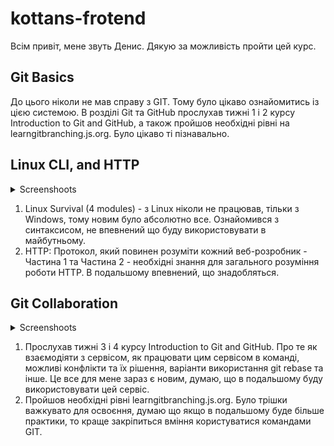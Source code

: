 # kottans-frotend
Всім привіт, мене звуть Денис. Дякую за можливість пройти цей курс.
## Git Basics
До цього ніколи не мав справу з GIT. Тому було цікаво ознайомитись із цією системою. В розділі Git та GitHub прослухав тижні 1 і 2 курсу Introduction to Git and GitHub, а також пройшов необхідні рівні на learngitbranching.js.org. Було цікаво ті пізнавально.
## Linux CLI, and HTTP

<details><summary>Screenshoots</summary>

   1. ![Linux_Quiz_1](https://github.com/Denik888/kottans-frontend/blob/main/task_linux_cli/Linux_Quiz_1.png)
   2. ![Linux_Quiz_2](https://github.com/Denik888/kottans-frontend/blob/main/task_linux_cli/Linux_Quiz_2.png)
   3. ![Linux_Quiz_3](https://github.com/Denik888/kottans-frontend/blob/main/task_linux_cli/Linux_Quiz_3.png)
   4. ![Linux_Quiz_4](https://github.com/Denik888/kottans-frontend/blob/main/task_linux_cli/Linux_Quiz_4.png)

</details>

1. Linux Survival (4 modules) - з Linux ніколи не працював, тільки з Windows, тому новим було абсолютно все. Ознайомився з синтаксисом, не впевнений що буду використовувати в майбутньому.  
2. HTTP: Протокол, який повинен розуміти кожний веб-розробник - Частина 1 та Частина 2 - необхідні знання для загального розуміння роботи HTTP. В подальшому впевнений, що знадобляться.
## Git Collaboration

<details><summary>Screenshoots</summary>

   1. ![Learn Git Branching - 1](https://github.com/Denik888/kottans-frontend/blob/main/task_git_collaboration/Learn%20Git%20Branching%20-%201.png)
   2. ![Learn Git Branching - 2](https://github.com/Denik888/kottans-frontend/blob/main/task_git_collaboration/Learn%20Git%20Branching%20-%202.png)

</details>

1. Прослухав тижні 3 і 4 курсу Introduction to Git and GitHub. Про те як взаємодіяти з сервісом, як працювати цим сервісом в команді, можливі конфлікти та їх рішення, варіанти використання git rebase та інше. Це все для мене зараз є новим, думаю, що в подальшому буду використовувати цей сервіс.  
2. Пройшов необхідні рівні learngitbranching.js.org. Було трішки важкувато для освоєння, думаю що якщо в подальшому буде більше практики, то краще закріпиться вміння користуватися командами GIT.
